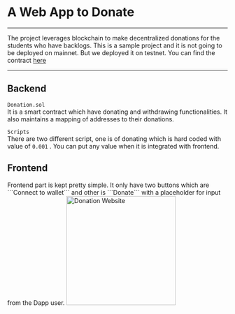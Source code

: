 <h1> A Web App to Donate </h1>
<hr>
<p>The project leverages blockchain to make decentralized donations for the students who have backlogs. This is a sample project and 
it is not going to be deployed on mainnet. But we deployed it on testnet. You can find the contract <a href="https://mumbai.polygonscan.com/address/0xb9aC3D271D01D31DE416F120aB02934C3CfE625D">here</a></p>

<hr>

<h2> Backend </h2>

```Donation.sol```<br>
It is a smart contract which have donating and withdrawing functionalities. It also maintains a mapping of addresses to their donations.

```Scripts``` <br>
There are two different script, one is of donating which is hard coded with value of ```0.001``` . You can put any value when it is integrated with 
frontend.

<h2> Frontend </h2>
Frontend part is kept pretty simple. It only have two buttons which are ```Connect to wallet``` and other is  ```Donate``` with a placeholder for input
from the Dapp user.
<img src="https://github.com/Noveleader/Donate/assets/91677627/a973c96d-3e42-4139-ab68-c8ab4846afa7" alt="Donation Website" width="250" height="250">

